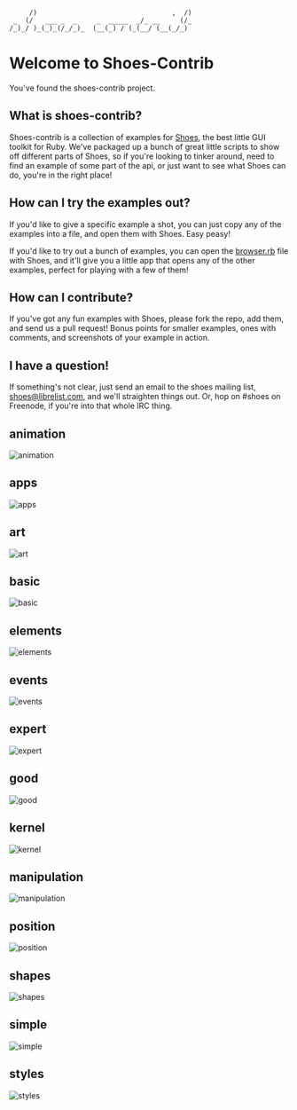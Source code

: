          /)                                  ,  /)
     _  (/   ___ _  _     _  _____  _/_ __     (/_
    /_)_/ )_(_)_(/_/_)_  (__(_) / (_(__/ (__(_/_) 
                                               
# Welcome to Shoes-Contrib

You've found the shoes-contrib project.

## What is shoes-contrib?

Shoes-contrib is a collection of examples for [Shoes](http://shoesrb.com/),
the best little GUI toolkit for Ruby. We've packaged up a bunch of great
little scripts to show off different parts of Shoes, so if you're looking
to tinker around, need to find an example of some part of the api, or just
want to see what Shoes can do, you're in the right place!

## How can I try the examples out?

If you'd like to give a specific example a shot, you can just copy any of
the examples into a file, and open them with Shoes. Easy peasy!

If you'd like to try out a bunch of examples, you can open the [browser.rb](http://github.com/shoes/shoes-contrib/blob/master/browser.rb)
file with Shoes, and it'll give you a little app that opens any of the other
examples, perfect for playing with a few of them!

## How can I contribute?

If you've got any fun examples with Shoes, please fork the repo, add them, and
send us a pull request! Bonus points for smaller examples, ones with comments,
and screenshots of your example in action.

## I have a question!

If something's not clear, just send an email to the shoes mailing list, shoes@librelist.com, and we'll straighten things out. Or, hop on #shoes on Freenode, if you're into that whole IRC thing.

<!--
TODO `animation/pulsate.rb` references an image that doesn't exist.
TODO `app/download-and-save.rb` references an image that should be locally cached and another that doesn't exist.
TODO `basic/class-book.rb` doesn't run.
TODO `basic/url-shoes-subclassing.rb` doesn't run.
TODO `elements/image-icon.rb` references an image which should be locally cached.
TODO `expert/funnies.rb` doesn't work.  It's probably referencing online data which doesn't exist.
TODO `kernel/debug.rb` doesn't work.
TODO `simple/bounce.rb` references images which don't exist.
TODO `simple/form.rb` references images which don't exist.
TODO `simple/video.rb` doesn't work.  It's probably referencing online data which doesn't exist.
-->


## animation
![animation](https://github.com/spiralofhope/shoes-contrib/raw/master/categories/animation.png)

## apps
![apps](https://github.com/spiralofhope/shoes-contrib/raw/master/categories/default-thumbnail.png)

## art
![art](https://github.com/spiralofhope/shoes-contrib/raw/master/categories/default-thumbnail.png)

## basic
![basic](https://github.com/spiralofhope/shoes-contrib/raw/master/categories/default-thumbnail.png)

## elements
![elements](https://github.com/spiralofhope/shoes-contrib/raw/master/categories/default-thumbnail.png)

## events
![events](https://github.com/spiralofhope/shoes-contrib/raw/master/categories/default-thumbnail.png)

## expert
![expert](https://github.com/spiralofhope/shoes-contrib/raw/master/categories/default-thumbnail.png)

## good
![good](https://github.com/spiralofhope/shoes-contrib/raw/master/categories/default-thumbnail.png)

## kernel
![kernel](https://github.com/spiralofhope/shoes-contrib/raw/master/categories/default-thumbnail.png)

## manipulation
![manipulation](https://github.com/spiralofhope/shoes-contrib/raw/master/categories/default-thumbnail.png)

## position
![position](https://github.com/spiralofhope/shoes-contrib/raw/master/categories/default-thumbnail.png)

## shapes
![shapes](https://github.com/spiralofhope/shoes-contrib/raw/master/categories/default-thumbnail.png)

## simple
![simple](https://github.com/spiralofhope/shoes-contrib/raw/master/categories/default-thumbnail.png)

## styles
![styles](https://github.com/spiralofhope/shoes-contrib/raw/master/categories/default-thumbnail.png)

